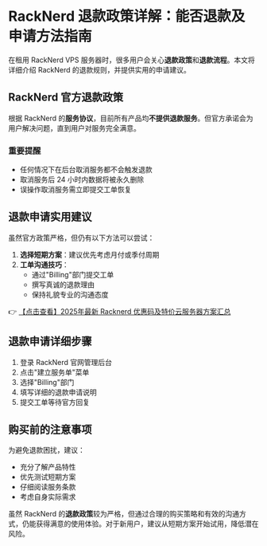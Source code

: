 # RackNerd 退款政策详解：能否退款及申请方法指南

在租用 RackNerd VPS 服务器时，很多用户会关心**退款政策**和**退款流程**。本文将详细介绍 RackNerd 的退款规则，并提供实用的申请建议。

## RackNerd 官方退款政策

根据 RackNerd 的**服务协议**，目前所有产品均**不提供退款服务**。但官方承诺会为用户解决问题，直到用户对服务完全满意。

### 重要提醒
- 任何情况下在后台取消服务都不会触发退款
- 取消服务后 24 小时内数据将被永久删除
- 误操作取消服务需立即提交工单恢复

## 退款申请实用建议

虽然官方政策严格，但仍有以下方法可以尝试：

1. **选择短期方案**：建议优先考虑月付或季付周期
2. **工单沟通技巧**：
   - 通过"Billing"部门提交工单
   - 撰写真诚的退款理由
   - 保持礼貌专业的沟通态度

👉 [【点击查看】2025年最新 Racknerd 优惠码及特价云服务器方案汇总](https://bit.ly/Rack_Nerd)

## 退款申请详细步骤

1. 登录 RackNerd 官网管理后台
2. 点击"建立服务单"菜单
3. 选择"Billing"部门
4. 填写详细的退款申请说明
5. 提交工单等待官方回复

## 购买前的注意事项

为避免退款困扰，建议：
- 充分了解产品特性
- 优先测试短期方案
- 仔细阅读服务条款
- 考虑自身实际需求

虽然 RackNerd 的**退款政策**较为严格，但通过合理的购买策略和有效的沟通方式，仍能获得满意的使用体验。对于新用户，建议从短期方案开始试用，降低潜在风险。